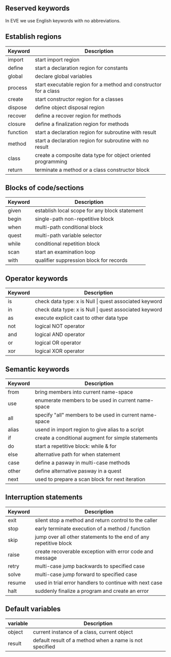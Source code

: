 ## Reserved keywords

In EVE we use English keywords with no abbreviations.

## Establish regions

| Keyword  | Description
|----------|------------------------------------------------------------------
| import   | start import region
| define   | start a declaration region for constants
| global   | declare global variables
| process  | start executable region for a method and constructor for a class
| create   | start constructor region for a classes
| dispose  | define object disposal region
| recover  | define a recover region for methods
| closure  | define a finalization region for methods
| function | start a declaration region for subroutine with result
| method   | start a declaration region for subroutine with no result
| class    | create a composite data type for object oriented programming
| return   | terminate a method or a class constructor block

## Blocks of code/sections

| Keyword  | Description
|----------|-------------------------------------------------------------
| given    | establish local scope for any block statement 
| begin    | single-path non-repetitive block
| when     | multi-path conditional block
| quest    | multi-path variable selector
| while    | conditional repetition block
| scan     | start an examination loop
| with     | qualifier suppression block for records

## Operator keywords

| Keyword  | Description
|----------|-------------------------------------------------------
| is       | check data type: x is Null \| quest associated keyword
| in       | check data type: x is Null \| quest associated keyword
| as       | execute explicit cast to other data type
| not      | logical NOT operator
| and      | logical AND operator
| or       | logical OR  operator
| xor      | logical XOR operator

## Semantic keywords

| Keyword  | Description
|----------|-------------------------------------------------------
| from     | bring members into current name-space
| use      | enumerate members to be used in current name-space
| all      | specify "all" members to be used in current name-space
| alias    | usend in import region to give alias to a script
| if       | create a conditional augment for simple statements
| do       | start a repetitive block: while & for
| else     | alternative path for when statement 
| case     | define a pasway in multi-case methods
| other    | define alternative pasway in a quest
| next     | used to prepare a scan block for next iteration

## Interruption statements

| Keyword  | Description
|----------|-------------------------------------------------------------------
| exit     | silent stop a method and return control to the caller
| stop     | early terminate execution of a method / function
| skip     | jump over all other statements to the end of any repetitive block
| raise    | create recoverable exception with error code and message
| retry    | multi-case jump backwards to specified case
| solve    | multi-case jump forward to specified case
| resume   | used in trial error handlers to continue with next case
| halt     | suddenly finalize a program and create an error

## Default variables

| variable | Description
|----------|------------------------------------------------------------
| object   | current instance of a class, current object
| result   | default result of a method when a name is not specified
